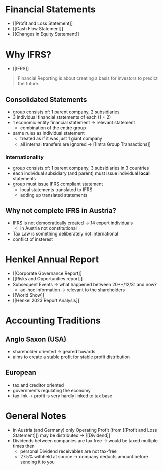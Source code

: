 # Financial Statements
- [[Profit and Loss Statement]]
- [[Cash Flow Statement]]
- [[Changes in Equity Statement]]

# Why IFRS?
- [[IFRS]]

> Financial Reporting is about creating a basis for investors to predict the future.

## Consolidated Statements
- group consists of: 1 parent company, 2 subsidiaries
- 3 individual financial statements of each (1 + 2)
- 1 economic entity financial statement -> relevant statement
	- combination of the entire group
- same rules as individual statement
	- treated as if it was just 1 giant company
	- all internal transfers are ignored -> [[Intra Group Transactions]]
### Internationality
- group consists of: 1 parent company, 3 subsidiaries in 3 countries
- each individual subsidiary (and parent) must issue individual **local** statements
- group must issue IFRS compliant statement
	- local statements translated to IFRS
	- adding up translated statements

## Why not complete IFRS in Austria?
- IFRS is not democratically created -> 14 expert individuals
	- in Austria not constitutional
- Tax Law is something deliberately not international
- conflict of insterest

# Henkel Annual Report
- [[Corporate Governance Report]]
- [[Risks and Opportunities report]]
- Subsequent Events -> what happened between 20**/12/31 and now?
	- ad-hoc information -> relevant to the shareholders
- [[World Show]]
- [[Henkel 2023 Report Analysis]]

# Accounting Traditions
## Anglo Saxon (USA) 
- shareholder oriented -> geared towards
- aims to create a stable profit for stable profit distribution
## European 
- tax and creditor oriented
- governments regulating the economy
- tax link -> profit is very hardly linked to tax base


# General Notes
- in Austria (and Germany) only Operating Profit (from [[Profit and Loss Statement]]) may be distributed -> [[Dividend]]
- Dividends between companies are tax free -> would be taxed multiple times then
	- personal Dividend receivables are not tax-free
	- 27.5% withheld at source -> company deducts amount before sending it to you

